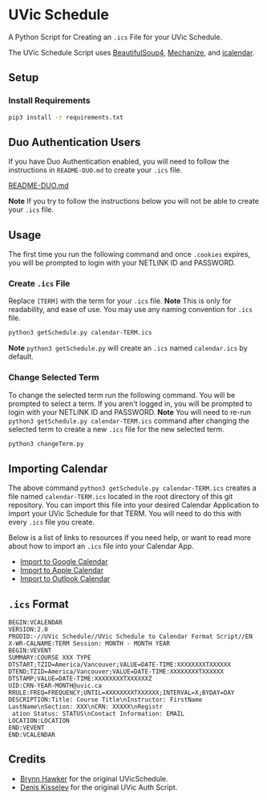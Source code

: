 # UVic Schedule

A Python Script for Creating an `.ics` File for your UVic Schedule. 

The UVic Schedule Script uses [BeautifulSoup4](http://www.crummy.com/software/BeautifulSoup/), [Mechanize](https://pypi.python.org/pypi/mechanize/), and [icalendar](https://pypi.org/project/icalendar/).

## Setup

### Install Requirements

```sh
pip3 install -r requirements.txt
```

## Duo Authentication Users

If you have Duo Authentication enabled, you will need to follow the instructions in `README-DUO.md` to create your `.ics` file.

[README-DUO.md](./README-DUO.md)

**Note** If you try to follow the instructions below you will not be able to create your `.ics` file.

## Usage

The first time you run the following command and once `.cookies` expires, you will be prompted to login with your NETLINK ID and PASSWORD.

### Create `.ics` File

Replace `[TERM]` with the term for your `.ics` file. **Note** This is only for readability, and ease of use. You may use any naming convention for `.ics` file.

```sh
python3 getSchedule.py calendar-TERM.ics
```

**Note** `python3 getSchedule.py` will create an `.ics` named `calendar.ics` by default.

### Change Selected Term

To change the selected term run the following command. You will be prompted to select a term. If you aren't logged in, you will be prompted to login with your NETLINK ID and PASSWORD. **Note** You will need to re-run `python3 getSchedule.py calendar-TERM.ics` command after changing the selected term to create a new `.ics` file for the new selected term. 

```sh
python3 changeTerm.py
```

## Importing Calendar

The above command `python3 getSchedule.py calendar-TERM.ics` creates a file named `calendar-TERM.ics` located in the root directory of this git repository. You can import this file into your desired Calendar Application to import your UVic Schedule for that TERM. You will need to do this with every `.ics` file you create.  

Below is a list of links to resources if you need help, or want to read more about how to import an `.ics` file into your Calendar App.

* [Import to Google Calendar](https://support.google.com/calendar/answer/37118)
* [Import to Apple Calendar](https://support.apple.com/en-ca/guide/calendar/icl1023/mac)
* [Import to Outlook Calendar](https://support.microsoft.com/en-us/office/import-or-subscribe-to-a-calendar-in-outlook-on-the-web-503ffaf6-7b86-44fe-8dd6-8099d95f38df)

## `.ics` Format

```ics
BEGIN:VCALENDAR
VERSION:2.0
PRODID:-//UVic Schedule//UVic Schedule to Calendar Format Script//EN
X-WR-CALNAME:TERM Session: MONTH - MONTH YEAR
BEGIN:VEVENT
SUMMARY:COURSE XXX TYPE
DTSTART;TZID=America/Vancouver;VALUE=DATE-TIME:XXXXXXXXTXXXXXX
DTEND;TZID=America/Vancouver;VALUE=DATE-TIME:XXXXXXXXTXXXXXX
DTSTAMP;VALUE=DATE-TIME:XXXXXXXXTXXXXXXZ
UID:CRN-YEAR-MONTH@uvic.ca
RRULE:FREQ=FREQUENCY;UNTIL=XXXXXXXXTXXXXXX;INTERVAL=X;BYDAY=DAY
DESCRIPTION:Title: Course Title\nInstructor: FirstName LastName\nSection: XXX\nCRN: XXXXX\nRegistr
 ation Status: STATUS\nContact Information: EMAIL
LOCATION:LOCATION
END:VEVENT
END:VCALENDAR
```

## Credits

* [Brynn Hawker](https://github.com/hwkr) for the original UVicSchedule.
* [Denis Kisselev](https://github.com/dkisselev) for the original UVic Auth Script.
